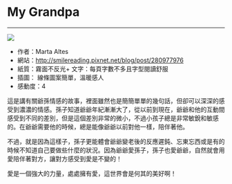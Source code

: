 # My Grandpa
---
![](https://images-na.ssl-images-amazon.com/images/I/41Swi7QGVDL._SX496_BO1,204,203,200_.jpg)

+ 作者：Marta Altes
+ 網站：http://smilereading.pixnet.net/blog/post/280977976
+ 紙質：霧面不反光+ 文字：每頁字數不多且字型閱讀舒服
+ 插圖： 線條圖案簡單，溫暖感人
+ 感動度：4

這是講有關爺孫情感的故事，裡面雖然也是簡簡單單的幾句話，但卻可以深深的感受到濃濃的情感。孫子知道爺爺年紀漸漸大了，從以前到現在，爺爺和他的互動間感受到不同的差別，但是這個差別非常的微小，不過小孩子總是非常敏銳和敏感的。在爺爺需要他的時候，總是能像爺爺以前對他一樣，陪伴著他。

不過，就是因為這樣子，孫子更能體會爺爺變老後的反應遲鈍、忘東忘西或是有的時候不知道自己要做些什麼的狀況。因為爺爺愛孫子，孫子也愛爺爺，自然就會用愛陪伴著對方，讓對方感受到愛是不變的！

愛是一個強大的力量，處處擁有愛，這世界會是何其的美好啊！
